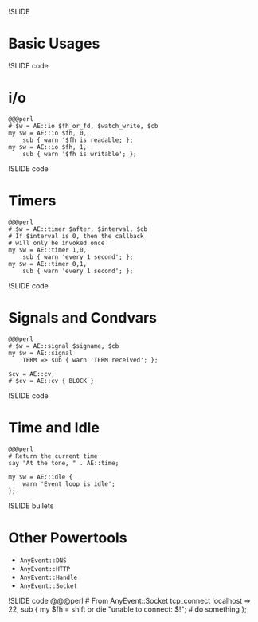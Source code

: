 !SLIDE
# Basic Usages

!SLIDE code
# i/o
    @@@perl
    # $w = AE::io $fh_or_fd, $watch_write, $cb
    my $w = AE::io $fh, 0,
        sub { warn '$fh is readable; };
    my $w = AE::io $fh, 1,
        sub { warn '$fh is writable'; };
 
!SLIDE code
# Timers
    @@@perl
    # $w = AE::timer $after, $interval, $cb
    # If $interval is 0, then the callback 
    # will only be invoked once
    my $w = AE::timer 1,0,
        sub { warn 'every 1 second'; };
    my $w = AE::timer 0,1,
        sub { warn 'every 1 second'; };

!SLIDE code
# Signals and Condvars
    @@@perl
    # $w = AE::signal $signame, $cb
    my $w = AE::signal
        TERM => sub { warn 'TERM received'; };

    $cv = AE::cv;
    # $cv = AE::cv { BLOCK }

!SLIDE code
# Time and Idle
    @@@perl
    # Return the current time 
    say "At the tone, " . AE::time;

    my $w = AE::idle {
        warn 'Event loop is idle';
    };

!SLIDE bullets
# Other Powertools
* `AnyEvent::DNS`
* `AnyEvent::HTTP`
* `AnyEvent::Handle`
* `AnyEvent::Socket`

!SLIDE code
    @@@perl
    # From AnyEvent::Socket
    tcp_connect localhost => 22, sub {
      my $fh = shift
         or die "unable to connect: $!";
      # do something
    };
